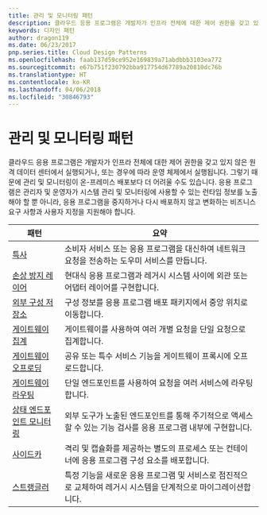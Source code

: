 ```yaml
---
title: 관리 및 모니터링 패턴
description: 클라우드 응용 프로그램은 개발자가 인프라 전체에 대한 제어 권한을 갖고 있지 않은 원격 데이터 센터에서 실행되거나, 또는 경우에 따라 운영 체제에서 실행됩니다. 그렇기 때문에 관리 및 모니터링이 온-프레미스 배포보다 더 어려울 수도 있습니다. 응용 프로그램은 관리자 및 운영자가 시스템 관리 및 모니터링에 사용할 수 있는 런타임 정보를 노출해야 할 뿐 아니라, 응용 프로그램을 중지하거나 다시 배포하지 않고 변화하는 비즈니스 요구 사항과 사용자 지정을 지원해야 합니다.
keywords: 디자인 패턴
author: dragon119
ms.date: 06/23/2017
pnp.series.title: Cloud Design Patterns
ms.openlocfilehash: faab137d59ce952e169839a71abdbbb3103ea772
ms.sourcegitcommit: e67b751f230792bba917754d67789a20810dc76b
ms.translationtype: HT
ms.contentlocale: ko-KR
ms.lasthandoff: 04/06/2018
ms.locfileid: "30846793"
---
```

# <a name="management-and-monitoring-patterns"></a>관리 및 모니터링 패턴

클라우드 응용 프로그램은 개발자가 인프라 전체에 대한 제어 권한을 갖고 있지 않은 원격 데이터 센터에서 실행되거나, 또는 경우에 따라 운영 체제에서 실행됩니다. 그렇기 때문에 관리 및 모니터링이 온-프레미스 배포보다 더 어려울 수도 있습니다. 응용 프로그램은 관리자 및 운영자가 시스템 관리 및 모니터링에 사용할 수 있는 런타임 정보를 노출해야 할 뿐 아니라, 응용 프로그램을 중지하거나 다시 배포하지 않고 변화하는 비즈니스 요구 사항과 사용자 지정을 지원해야 합니다.


|                              패턴                               |                                                              요약                                                              |
|--------------------------------------------------------------------|-----------------------------------------------------------------------------------------------------------------------------------|
|                   [특사](../ambassador.md)                   |                 소비자 서비스 또는 응용 프로그램을 대신하여 네트워크 요청을 전송하는 도우미 서비스를 만듭니다.                 |
|        [손상 방지 레이어](../anti-corruption-layer.md)        |                       현대식 응용 프로그램과 레거시 시스템 사이에 외관 또는 어댑터 레이어를 구현합니다.                       |
| [외부 구성 저장소](../external-configuration-store.md) |                구성 정보를 응용 프로그램 배포 패키지에서 중앙 위치로 이동합니다.                |
|          [게이트웨이 집계](../gateway-aggregation.md)          |                          게이트웨이를 사용하여 여러 개별 요청을 단일 요청으로 집계합니다.                           |
|           [게이트웨이 오프로딩](../gateway-offloading.md)           |                              공유 또는 특수 서비스 기능을 게이트웨이 프록시에 오프로드합니다.                              |
|              [게이트웨이 라우팅](../gateway-routing.md)              |                                   단일 엔드포인트를 사용하여 요청을 여러 서비스에 라우팅합니다.                                    |
|   [상태 엔드포인트 모니터링](../health-endpoint-monitoring.md)   |   외부 도구가 노출된 엔드포인트를 통해 주기적으로 액세스할 수 있는 기능 검사를 응용 프로그램 내부에 구현합니다.    |
|                      [사이드카](../sidecar.md)                      |         격리 및 캡슐화를 제공하는 별도의 프로세스 또는 컨테이너에 응용 프로그램 구성 요소를 배포합니다.          |
|                    [스트랭글러](../strangler.md)                    | 특정 기능을 새로운 응용 프로그램 및 서비스로 점진적으로 교체하여 레거시 시스템을 단계적으로 마이그레이션합니다. |

